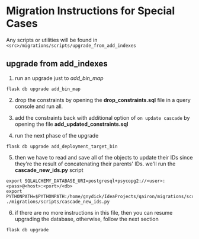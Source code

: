 # Migration Instructions for Special Cases
Any scripts or utilities will be found in `<src>/migrations/scripts/upgrade_from_add_indexes`

## upgrade from add_indexes
1. run an upgrade just to *add_bin_map*
```
flask db upgrade add_bin_map
```
2. drop the constraints by opening the **drop_constraints.sql** file in a query console and run all.

3. add the constraints back with additional option of `on update cascade` by opening the file **add_updated_constraints.sql** 

4. run the next phase of the upgrade
```
flask db upgrade add_deployment_target_bin
```

5. then we have to read and save all of the objects to update their IDs since they're the result of concatenating their parents' IDs. we'll run the **cascade_new_ids.py** script
```
export SQLALCHEMY_DATABASE_URI=postgresql+psycopg2://<user>:<pass>@<host>:<port>/<db>
export PYTHONPATH=$PYTHONPATH:/home/gnydick/IdeaProjects/qairon/migrations/scripts
./migrations/scripts/cascade_new_ids.py
```

6. if there are no more instructions in this file, then you can resume upgrading the database, otherwise, follow the next section
```
flask db upgrade
```